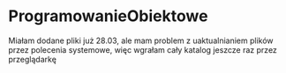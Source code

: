 # ProgramowanieObiektowe
Miałam dodane pliki już 28.03, ale mam problem z uaktualnianiem plików przez polecenia systemowe, więc wgrałam cały katalog jeszcze raz przez przeglądarkę
